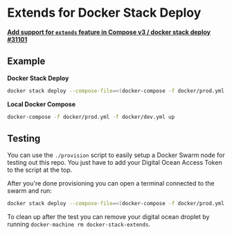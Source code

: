 # Extends for Docker Stack Deploy

**[Add support for `extends` feature in Compose v3 / docker stack deploy #31101](https://github.com/moby/moby/issues/31101)**

## Example

**Docker Stack Deploy**

```bash
docker stack deploy --compose-file=<(docker-compose -f docker/prod.yml -f docker/dev.yml config) <stackname>
```

**Local Docker Compose**

```bash
docker-compose -f docker/prod.yml -f docker/dev.yml up
```

## Testing

You can use the `./provision` script to easily setup a Docker Swarm node for testing out this repo. You just have to add your Digital Ocean Access Token to the script at the top.

After you're done provisioning you can open a terminal connected to the swarm and run:

```bash
docker stack deploy --compose-file=<(docker-compose -f docker/prod.yml -f docker/dev.yml config) docker-stack-extends
```

To clean up after the test you can remove your digital ocean droplet by running `docker-machine rm docker-stack-extends`.
